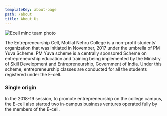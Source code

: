 ```yaml
---
templateKey: about-page
path: /about
title: About Us
---
```

![Ecell mlnc team photo](/img/team_photo.jpg "Team Photo")

The Entrepreneurship Cell, Motilal Nehru College is a non-profit
students' organization that was initiated in November, 2017 under the
umbrella of PM Yuva Scheme. PM Yuva scheme is a centrally sponsored
Scheme on entrepreneurship education and training being implemented by
the Ministry of Skill Development and Entrepreneurship, Government of
India. Under this scheme, entrepreneurship classes are conducted for all
the students registered under the E-cell.

### Single origin

In the 2018-19 session, to promote entrepreneurship on the college
campus, the E-cell also started two in-campus business ventures operated
fully by the members of the E-cell.